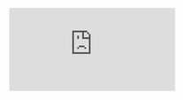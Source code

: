 !["Question"](https://github.com/chingsley/recsys-6517-assignment-3/blob/master/RecSys_Assignment3_2025.pdf)
